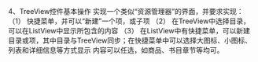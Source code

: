 4、TreeView控件基本操作
实现一个类似“资源管理器”的界面，并要求实现：
（1）	快捷菜单，并可以“新建”一个项，或子项
（2）	在TreeView中选择目录，可以在ListView中显示所包含的内容
（3）	在ListView中有快捷菜单，可以新建目录或项，其中目录与TreeView同步；在快捷菜单中可以选择大图标、小图标、列表和详细信息等方式显示 
内容可以任选，如商品、书目章节等均可。
